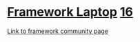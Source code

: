 # [Framework Laptop](https://frame.work) [16](https://frame.work/products/laptop16-diy-amd-7040)

[Link to framework community page](https://community.frame.work/t/nixos-on-the-framework-laptop-16/46743)

